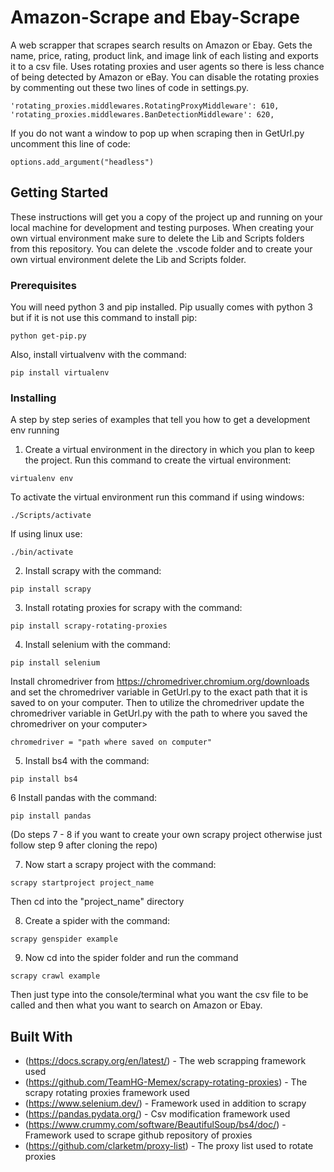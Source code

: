 # Amazon-Scrape and Ebay-Scrape
A web scrapper that scrapes search results on Amazon or Ebay. Gets the name, price, rating, product link, and image link of each listing and exports it to a csv file. Uses rotating proxies and user agents so there is less chance of being detected by Amazon or eBay. You can disable the rotating proxies by commenting out these two lines of code in settings.py.

```
'rotating_proxies.middlewares.RotatingProxyMiddleware': 610,
'rotating_proxies.middlewares.BanDetectionMiddleware': 620,
```

If you do not want a window to pop up when scraping then in GetUrl.py uncomment this line of code:
```
options.add_argument("headless")
```

## Getting Started

These instructions will get you a copy of the project up and running on your local machine for development and testing purposes. When creating your own virtual environment make sure to delete the Lib and Scripts folders from this repository. You can delete the .vscode folder and to create your own virtual environment delete the Lib and Scripts folder.

### Prerequisites

You will need python 3 and pip installed. Pip usually comes with python 3 but if it is not use this command to install pip:

```
python get-pip.py
```
Also, install virtualvenv with the command:
```
pip install virtualenv
```

### Installing

A step by step series of examples that tell you how to get a development env running

1. Create a virtual environment in the directory in which you plan to keep the project. Run this command to create the virtual environment:
```
virtualenv env
```
  To activate the virtual environment run this command if using windows:
```
./Scripts/activate
```
  If using linux use:
```
./bin/activate
```
2. Install scrapy with the command:
```
pip install scrapy
```
3. Install rotating proxies for scrapy with the command:
```
pip install scrapy-rotating-proxies
```
4. Install selenium with the command:
```
pip install selenium
```
   Install chromedriver from https://chromedriver.chromium.org/downloads and set the chromedriver variable in GetUrl.py to the exact path that it is saved to on your computer. Then to utilize the chromedriver update the chromedriver variable in GetUrl.py with the path to where you saved the chromedriver on your computer>
```
chromedriver = "path where saved on computer"
```
   
5. Install bs4 with the command:
```
pip install bs4
```
6 Install pandas with the command:
```
pip install pandas
```
(Do steps 7 - 8 if you want to create your own scrapy project otherwise just follow step 9 after cloning the repo)

7. Now start a scrapy project with the command:
```
scrapy startproject project_name
```
   Then cd into the "project_name" directory
   
8. Create a spider with the command:
```
scrapy genspider example
```
9. Now cd into the spider folder and run the command
```
scrapy crawl example
```
   Then just type into the console/terminal what you want the csv file to be called and then what you want to search on Amazon or Ebay.
   

## Built With

* (https://docs.scrapy.org/en/latest/) - The web scrapping framework used
* (https://github.com/TeamHG-Memex/scrapy-rotating-proxies) - The scrapy rotating proxies framework used
* (https://www.selenium.dev/) - Framework used in addition to scrapy
* (https://pandas.pydata.org/) - Csv modification framework used
* (https://www.crummy.com/software/BeautifulSoup/bs4/doc/) - Framework used to scrape github repository of proxies
* (https://github.com/clarketm/proxy-list) - The proxy list used to rotate proxies

